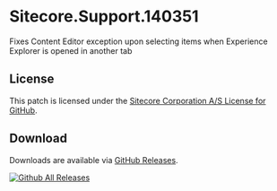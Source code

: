 # Sitecore.Support.140351
Fixes Content Editor exception upon selecting items when Experience Explorer is opened in another tab

## License  
This patch is licensed under the [Sitecore Corporation A/S License for GitHub](https://github.com/sitecoresupport/Sitecore.Support.140351/blob/master/LICENSE).  

## Download  
Downloads are available via [GitHub Releases](https://github.com/sitecoresupport/Sitecore.Support.140351/releases).  

[![Github All Releases](https://img.shields.io/github/downloads/SitecoreSupport/Sitecore.Support.140351/total.svg)](https://github.com/SitecoreSupport/Sitecore.Support.140351/releases)
